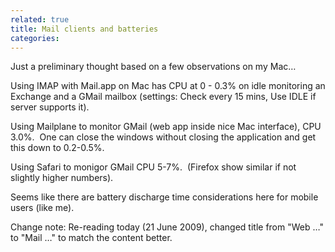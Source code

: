 ```yaml
---
related: true
title: Mail clients and batteries
categories: 
---
```

Just a preliminary thought based on a few observations on my Mac…

Using IMAP with Mail.app on Mac has CPU at 0 - 0.3% on idle monitoring an
Exchange and a GMail mailbox (settings: Check every 15 mins, Use IDLE if
server supports it).

Using Mailplane to monitor GMail (web app inside nice Mac interface), CPU
3.0%.  One can close the windows without closing the application and get this
down to 0.2-0.5%.

Using Safari to monigor GMail CPU 5-7%.  (Firefox show similar if not slightly
higher numbers).

Seems like there are battery discharge time considerations here for mobile
users (like me).

Change note: Re-reading today (21 June 2009), changed title from "Web …" to
"Mail …" to match the content better.

